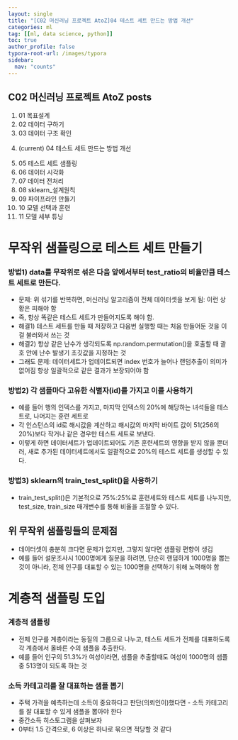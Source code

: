 ```yaml
---
layout: single
title: "[C02 머신러닝 프로젝트 AtoZ]04 테스트 세트 만드는 방법 개선"
categories: ml
tag: [[ml, data science, python]]
toc: true
author_profile: false
typora-root-url: /images/typora
sidebar:
  nav: "counts"
---
```


<nav class="cods"><h2>C02 머신러닝 프로젝트 AtoZ posts</h2><ol><li><a href="/ml/2023-07-31-ml_C02_머신러닝_프로젝트_AtoZ~01_목표설계"></a>01 목표설계</li><li><a href="/ml/2023-07-09-ml_C02_머신러닝_프로젝트_AtoZ~02_데이터_구하기"></a>02 데이터 구하기</li><li><a href="/ml/2023-07-09-ml_C02_머신러닝_프로젝트_AtoZ~03_데이터_구조_확인"></a>03 데이터 구조 확인</li><li><p>(current) 04 테스트 세트 만드는 방법 개선</p></li><li><a href="/ml/2023-07-09-ml_C02_머신러닝_프로젝트_AtoZ~05_테스트_세트_샘플링"></a>05 테스트 세트 샘플링</li><li><a href="/ml/2023-07-09-ml_C02_머신러닝_프로젝트_AtoZ~06_데이터_시각화"></a>06 데이터 시각화</li><li><a href="/ml/2023-07-09-ml_C02_머신러닝_프로젝트_AtoZ~07_데이터_전처리"></a>07 데이터 전처리</li><li><a href="/ml/2023-07-31-ml_C02_머신러닝_프로젝트_AtoZ~08_sklearn_설계원칙"></a>08 sklearn_설계원칙</li><li><a href="/ml/2023-07-09-ml_C02_머신러닝_프로젝트_AtoZ~09_파이프라인_만들기"></a>09 파이프라인 만들기</li><li><a href="/ml/2023-07-09-ml_C02_머신러닝_프로젝트_AtoZ~10_모델_선택과_훈련"></a>10 모델 선택과 훈련</li><li><a href="/ml/2023-07-09-ml_C02_머신러닝_프로젝트_AtoZ~11_모델_세부_튜닝"></a>11 모델 세부 튜닝</li></ol></nav>

# 무작위 샘플링으로 테스트 세트 만들기

### 방법1) data를 무작위로 섞은 다음 앞에서부터 test_ratio의 비율만큼 테스트 세트로 만든다.

- 문제: 위 섞기를 반복하면, 머신러닝 알고리즘이 전체 데이터셋을 보게 됨: 이런 상황은 피해야 함
- 즉, 항상 똑같은 테스트 세트가 만들어지도록 해야 함.
- 해결1) 테스트 세트를 만들 때 저장하고 다음번 실행할 때는 처음 만들어둔 것을 이걸 불러와서 쓰는 것
- 해결2) 항상 같은 난수가 생각되도록 np.random.permutation()을 호출할 때 괄호 안에 난수 발생기 초깃값을 지정하는 것
- 그래도 문제: 데이터세트가 업데이트되면 index 번호가 늘어나 랜덤추출이 의미가 없어짐 항상 일괄적으로 같은 결과가 보장되어야 함

### 방법2) 각 샘플마다 고유한 식별자(id)를 가지고 이를 사용하기

- 예를 들어 행의 인덱스를 가지고, 마지막 인덱스의 20%에 해당하는 녀석들을 테스트로, 나머지는 훈련 세트로
- 각 인스턴스의 id로 해시값을 계산하고 해시값의 마지막 바이트 값이 51(256의 20%)보다 작거나 같은 경우만 테스트 세트로 보낸다.
- 이렇게 하면 데이터세트가 업데이트되어도 기존 훈련세트의 영향을 받지 않을 뿐더러, 새로 추가된 데이터세트에서도 일괄적으로 20%의 테스트 세트를 생성할 수 있다.

### 방법3) sklearn의 train_test_split()을 사용하기

- train_test_split()은 기본적으로 75%:25%로 훈련세트와 테스트 세트를 나누지만, test_size, train_size 매개변수를 통해 비율을 조절할 수 있다.

## 위 무작위 샘플링들의 문제점

- 데이터셋이 충분히 크다면 문제가 없지만, 그렇지 않다면 샘플링 편향이 생김
- 예를 들어 설문조사시 1000명에게 질문을 하려면, 단순히 랜덤하게 1000명을 뽑는것이 아니라, 전체 인구를 대표할 수 있는 1000명을 선택하기 위해 노력해야 함

# 계층적 샘플링 도입

### 계층적 샘플링

- 전체 인구를 계층이라는 동질의 그룹으로 나누고, 테스트 세트가 전체를 대표하도록 각 계층에서 올바른 수의 샘플을 추출한다.
- 예를 들어 인구의 51.3%가 여성이라면, 샘플을 추출할때도 여성이 1000명의 샘플 중 513명이 되도록 하는 것

### 소득 카테고리를 잘 대표하는 샘플 뽑기

- 주택 가격을 예측하는데 소득이 중요하다고 판단(의뢰인이)했다면 - 소득 카테고리를 잘 대표할 수 있게 샘플을 뽑아야 한다
- 중간소득 히스토그램을 살펴보자
- 0부터 1.5 간격으로, 6 이상은 하나로 묶으면 적당할 것 같다
